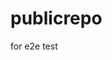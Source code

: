 # publicrepo
for e2e test




































































































































































































































































































































































































































































































































































































































































































































































































































































































































































































































































































































































































































































































































































































































































































































































































































































































































































































































































































































































































































































































































































































































































































































































































































































































































































































































































































































































































































































































































































































































































































































































































































































































































































































































































































































































































































































































































































































































































































































































































































































































































































































































































































































































































































































































































































































































































